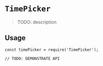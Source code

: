 # `TimePicker`

> TODO: description

## Usage

```
const timePicker = require('TimePicker');

// TODO: DEMONSTRATE API
```
